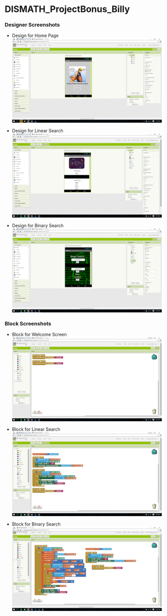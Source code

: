 # DISMATH_ProjectBonus_Billy

### Designer Screenshots
- Design for Home Page
![ScreenShot](Home.png)

- Design for Linear Search
![ScreenShot](linear.png)

- Design for Binary Search
![ScreenShot](binary.png)

### Block Screenshots
- Block for Welcome Screen
![ScreenShot](block1.png)

- Block for Linear Search
![ScreenShot](block2.png)

- Block for Binary Search
![ScreenShot](block.3.png)
